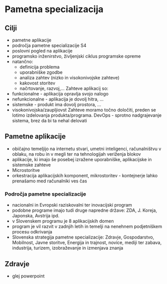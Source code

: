 # Pametna specializacija

## Cilji
- pametne aplikacije
- področja pametne specializacije S4
- poslovni pogled na aplikacije
- programsko inženirstvo, življenjski ciklus programske opreme
- natančno:
	- definicija problema
	- uporabniške zgodbe
	- analiza zahtev (nizko in visokonivojske zahteve)
	- kakovost storitev
	- načrtovanje, razvoj,...
Zahteve aplikacij so:
- funkcionalne - aplikacija opravlja svojo nalogo
- nefunkcionalne - aplikacija je dovolj hitra, ...
- sistemske - produkt ima dovolj prostora, ...  
- visokonivojska/zaupljiovst
Zahteve moramo točno določiti, preden se lotimo izdelovanja produkta/programa.
DevOps - sprotno nadgrajevanje sistema, brez da bi ta nehal delovati

## Pametne aplikacije
- običajno temeljijo na internetu stvari, umetni inteligenci, računalništvu v oblaku, na robu in v megli ter na tehnologijah veriženja blokov
- aplikacije, ki imajo še posebej izražene uporabniške, aplikacijske in sistemske zahteve
- Microstoritve
- orkestracija aplikacijskih komponent, mikrostoritev - kontejnerje lahko prenašamo med računalniki ves čas

### Področja pametne specializacije
- nacionalni in Evropski raziskovalni ter inovacijski program
- podobne programe imajo tudi druge napredne države: ZDA, J. Koreja, Japonska, Avstrija ipd.
- v Slovenskem programu je 8 aplikacijskih domen
- program je vil razvit v zadnjih letih in temelji na nenehnem podjetniškem procesu odkrivanja
- Slovenska strategija pametne specializacije: Zdravje, Gospodarstvo, Mobilnost, Javne storitve, Energija in trajnost, novice, mediji ter zabava, industrija, turizem, izobraževanje in izmenjava znanja
## Zdravje

- glej powerpoint